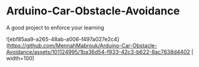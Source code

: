 # Arduino-Car-Obstacle-Avoidance
A good project to enforce your learning

![ebf85aa9-a265-48ab-a006-f497a027e2c4](https://github.com/MennahMabrouk/Arduino-Car-Obstacle-Avoidance/assets/101124995/1ba36d54-f933-42c3-b622-8ac7638d4402 | width=100)
